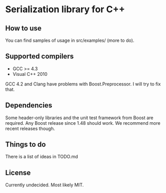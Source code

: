 Serialization library for C++
=============================

How to use
----------

You can find samples of usage in src/examples/ (more to do).


Supported compilers
-------------------

* GCC >= 4.3
* Visual C++ 2010

GCC 4.2 and Clang have problems with Boost.Preprocessor.  I will try to fix that.


Dependencies
------------

Some header-only libraries and the unit test framework from Boost are required.
Any Boost release since 1.48 should work.
We recommend more recent releases though.


Things to do
------------

There is a list of ideas in TODO.md


License
-------

Currently undecided. Most likely MIT.
